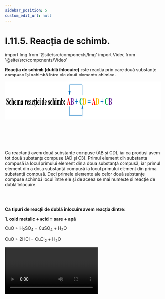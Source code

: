 ```yaml
---
sidebar_position: 5
custom_edit_url: null
---
```


# I.11.5. Reacția de schimb.



import Img from '@site/src/components/Img'
import Video from '@site/src/components/Video'








<div class="alert alert--primary" role="alert">


**Reacția de schimb (dublă înlocuire)** este reacția prin care două substanțe compuse își schimbă între ele două elemente chimice.


<Img className="img-responsive4" src="chimie/clasa9/capitolul1/I-11-transformari-chimice-ale-substantelor-poza15-schema-reactiei-de-schimb.png" width="1000" height="122" lazy={false} />


<br></br>
<br></br>


Ca reactanți avem două substanțe compuse (AB și CD), iar ca produși avem tot două substanțe compuse (AD și CB). Primul element din substanța compusă ia locul primului element din a doua substanță compusă, iar primul element din a doua substanță compusă ia locul primului element din prima substanță compusă. Deci primele elemente ale celor două substanțe compuse schimbă locul între ele și de aceea se mai numește și reacție de dublă înlocuire.


</div>


<br></br>


<div class="alert alert--primary" role="alert">


**Ca tipuri de reacții de dublă înlocuire avem reacția dintre:**

**1. oxid metalic + acid = sare + apă**



CuO +  H<sub>2</sub>SO<sub>4</sub>  =  CuSO<sub>4</sub> + H<sub>2</sub>O


CuO + 2HCl  =  CuCl<sub>2</sub> + H<sub>2</sub>O


<Video src="https://www.youtube.com/embed/NqJv7Q3Yfs8" lazy={false} />

<br></br>
<br></br>


**2. oxid nemetalic + bază = sare + apă**


CO<sub>2</sub>  +   Ca(OH)<sub>2</sub>  =  CaCO<sub>3</sub> +  H<sub>2</sub>O



<Video src="https://www.youtube.com/embed/Va4JsT-_Ago" lazy={false} />

<br></br>
<br></br>


**3. bază + acid = sare + apă**


2NaOH +  H<sub>2</sub>SO<sub>4</sub>  =  Na<sub>2</sub>SO<sub>4</sub> + 2H<sub>2</sub>O


<Video src="https://www.youtube.com/embed/x-gKmzDiEKY" />

<br></br>
<br></br>


**4. sare solubilă + bază solubilă = sare + bază insolubilă (precipitat)** 

FeCl<sub>3</sub> + 3NaOH =  3NaCl  + Fe(OH)<sub>3</sub> ↓

Pb(CH<sub>3</sub>COO)<sub>2</sub>  + 2NaOH =  2NaCH<sub>3</sub>COO  + Pb(OH)<sub>2</sub> ↓

FeSO<sub>4</sub>  +  2NaOH =  Na<sub>2</sub>SO<sub>4</sub> + Fe(OH)<sub>2</sub> ↓

ZnSO<sub>4</sub>  +  2NaOH =  Na<sub>2</sub>SO<sub>4</sub> + Zn(OH)<sub>2</sub> ↓

AgNO<sub>3</sub>  +  NaOH =  NaNO<sub>3</sub> + AgOH ↓

CuSO<sub>4</sub>  +  2NaOH =  Na<sub>2</sub>SO<sub>4</sub> + Cu(OH)<sub>2</sub> ↓


<Video src="https://www.youtube.com/embed/11wa49-wGlo" />

<br></br>
<br></br>

**5. sare + acid = sare + acid mai slab** 


<Img className="img-responsive4" src="chimie/clasa9/capitolul1/I-11-transformari-chimice-ale-substantelor-poza16-reactia-dintre-carbonatul-de-sodiu-si-acidul-clorhidric.png" width="1000" height="134" />



CuSO<sub>4</sub>  + 2HCl  =  CuCl<sub>2</sub>  +H<sub>2</sub>SO<sub>4</sub>



BaCl<sub>2</sub> +  H<sub>2</sub>SO<sub>4</sub> =  BaSO<sub>4</sub> ↓ + 2HCl 



<Video src="https://www.youtube.com/embed/qwU3Oj9TdII" />

<br></br>
<br></br>



**6. sare solubilă + sare solubilă = sare + sare**


NaCl +  AgNO<sub>3</sub> =  NaNO<sub>3</sub>  + AgCl ↓


Pb(CH<sub>3</sub>COO)<sub>2</sub> + 2KI = 2KCH<sub>3</sub>COO + PbI<sub>2</sub> ↓



<Video src="https://www.youtube.com/embed/llIGX9AQDUY" />


</div>

